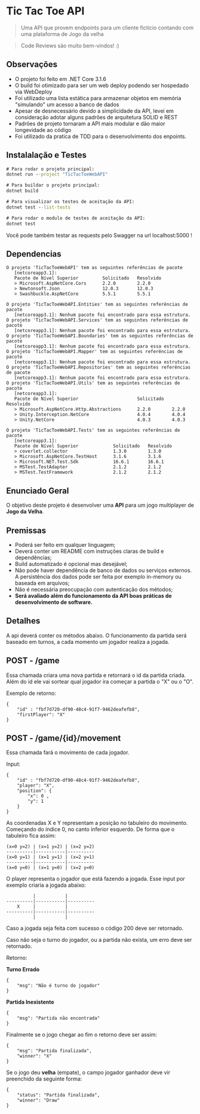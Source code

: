 # Tic Tac Toe API

>Uma API que provem endpoints para um cliente fictício contando com uma plataforma de Jogo da velha

>Code Reviews são muito bem-vindos! :)

## Observações

- O projeto foi feito em .NET Core 3.1.6 
- O build foi otimizado para ser um web deploy podendo ser hospedado via WebDeploy
- Foi utilizado uma lista estática para armazenar objetos em memória "simulando" um acesso a banco de dados
- Apesar de desnecessário devido a simplicidade da API, levei em consideração adotar alguns padrões de arquitetura SOLID e REST
- Padrões de projeto tornaram a API mais modular e dão maior longevidade ao código
- Foi utilizado da pratica de TDD para o desenvolvimento dos enpoints.


## Instalalação e Testes

```cmd
# Para rodar o projeto principal:
dotnet run --project "TicTacToeWebAPI"

# Para buildar o projeto principal:
dotnet build 

# Para visualizar os testes de aceitação da API:
dotnet test --list-tests

# Para rodar o modulo de testes de aceitação da API:
dotnet test

```

Você pode também testar as requests pelo Swagger na url localhost:5000 !



## Dependencias

```
O projeto 'TicTacToeWebAPI' tem as seguintes referências de pacote
   [netcoreapp3.1]:
   Pacote de Nível Superior         Solicitado   Resolvido
   > Microsoft.AspNetCore.Cors      2.2.0        2.2.0
   > Newtonsoft.Json                12.0.3       12.0.3
   > Swashbuckle.AspNetCore         5.5.1        5.5.1

O projeto 'TicTacToeWebAPI.Entities' tem as seguintes referências de pacote
   [netcoreapp3.1]: Nenhum pacote foi encontrado para essa estrutura.
O projeto 'TicTacToeWebAPI.Services' tem as seguintes referências de pacote
   [netcoreapp3.1]: Nenhum pacote foi encontrado para essa estrutura.
O projeto 'TicTacToeWebAPI.Boundaries' tem as seguintes referências de pacote
   [netcoreapp3.1]: Nenhum pacote foi encontrado para essa estrutura.
O projeto 'TicTacToeWebAPI.Mapper' tem as seguintes referências de pacote
   [netcoreapp3.1]: Nenhum pacote foi encontrado para essa estrutura.
O projeto 'TicTacToeWebAPI.Repositories' tem as seguintes referências de pacote
   [netcoreapp3.1]: Nenhum pacote foi encontrado para essa estrutura.
O projeto 'TicTacToeWebAPI.Utils' tem as seguintes referências de pacote
   [netcoreapp3.1]:
   Pacote de Nível Superior                      Solicitado   Resolvido
   > Microsoft.AspNetCore.Http.Abstractions      2.2.0        2.2.0
   > Unity.Interception.NetCore                  4.0.4        4.0.4
   > Unity.NetCore                               4.0.3        4.0.3

O projeto 'TicTacToeWebAPI.Tests' tem as seguintes referências de pacote
   [netcoreapp3.1]:
   Pacote de Nível Superior             Solicitado   Resolvido
   > coverlet.collector                 1.3.0        1.3.0
   > Microsoft.AspNetCore.TestHost      3.1.6        3.1.6
   > Microsoft.NET.Test.Sdk             16.6.1       16.6.1
   > MSTest.TestAdapter                 2.1.2        2.1.2
   > MSTest.TestFramework               2.1.2        2.1.2
```


## Enunciado Geral

O objetivo deste projeto é desenvolver uma __API__ para um jogo multiplayer de **Jogo da Velha**.

## Premissas

- Poderá ser feito em qualquer linguagem;
- Deverá conter um README com instruções claras de build e dependências;
- Build automatizado é opcional mas desejável;
- Não pode haver dependência de banco de dados ou serviços externos. A persistência dos dados pode
ser feita por exemplo in-memory ou baseada em arquivos;
- Não é necessária preocupação com autenticação dos métodos;
- __Será avaliado além do funcionamento da API boas práticas de desenvolvimento de software.__

## Detalhes

A api deverá conter os métodos abaixo. O funcionamento da partida será baseado em turnos, a cada
momento um jogador realiza a jogada.

## POST - /game

Essa chamada criara uma nova partida e retornará o id da partida criada. Além do id ele vai sortear qual
jogador ira começar a partida o "X" ou o "O".

Exemplo de retorno:

```
{
    "id" : "fbf7d720-df90-48c4-91f7-9462deafefb8",
    "firstPlayer": "X"
}
```
## POST - /game/{id}/movement

Essa chamada fará o movimento de cada jogador.

Input:

```
{
    "id" : "fbf7d720-df90-48c4-91f7-9462deafefb8",
    "player": "X",
    "position": {
        "x": 0 ,
        "y": 1
    }
}
```


As coordenadas X e Y representam a posição no tabuleiro do movimento. Começando do índice 0, no canto
inferior esquerdo. De forma que o tabuleiro fica assim:

```
(x=0 y=2) | (x=1 y=2) | (x=2 y=2)
----------|-----------|----------
(x=0 y=1) | (x=1 y=1) | (x=2 y=1)
----------|-----------|----------
(x=0 y=0) | (x=1 y=0) | (x=2 y=0)
```
O player representa o jogador que está fazendo a jogada. Esse input por exemplo criaria a jogada abaixo:

```
          |           | 
----------|-----------|----------
    X     |           | 
----------|-----------|----------
          |           | 
```

Caso a jogada seja feita com sucesso o código 200 deve ser retornado.

Caso não seja o turno do jogador, ou a partida não exista, um erro deve ser retornado.

Retorno:

**Turno Errado**

```
{
    "msg": "Não é turno do jogador"
}
```

**Partida Inexistente**

```
{
    "msg": "Partida não encontrada"
}
```
Finalmente se o jogo chegar ao fim o retorno deve ser assim:


```
{
    "msg": "Partida finalizada",
    "winner": "X"
}
```
Se o jogo deu **velha** (empate), o campo jogador ganhador deve vir preenchido da seguinte forma:


```
{
    "status": "Partida finalizada",
    "winner": "Draw"
}
```

